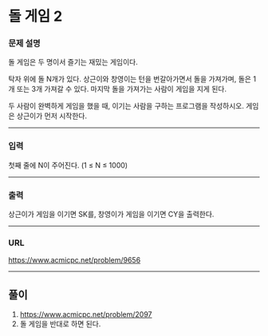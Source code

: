 # 돌 게임 2

### 문제 설명

돌 게임은 두 명이서 즐기는 재밌는 게임이다.

탁자 위에 돌 N개가 있다. 상근이와 창영이는 턴을 번갈아가면서 돌을 가져가며, 돌은 1개 또는 3개 가져갈 수 있다. 마지막 돌을 가져가는 사람이 게임을 지게 된다.

두 사람이 완벽하게 게임을 했을 때, 이기는 사람을 구하는 프로그램을 작성하시오. 게임은 상근이가 먼저 시작한다.

-----------
### 입력

첫째 줄에 N이 주어진다. (1 ≤ N ≤ 1000)

-----------
### 출력

상근이가 게임을 이기면 SK를, 창영이가 게임을 이기면 CY을 출력한다.

-----------
### URL

https://www.acmicpc.net/problem/9656

-----------
## 풀이
1. https://www.acmicpc.net/problem/2097
2. 돌 게임을 반대로 하면 된다.